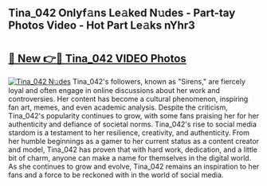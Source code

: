 ## Tina_042 Onlyf𝚊ns Le𝚊ked N𝚞des - Part-tay Photos Video - Hot Part Le𝚊ks nYhr3

# <h2><a href="http://ab97861.deff.icu/?id=Tina_042">🔗 New 👉🔴 Tina_042 VIDEO Photos</a></h2>

[![Tina_042 N𝚞des](https://i.imgur.com/rIISA9y.gif)](http://ab97861.deff.icu/?id=Tina_042)
Tina_042's followers, known as "Sirens," are fiercely loyal and often engage in online discussions about her work and controversies. Her content has become a cultural phenomenon, inspiring fan art, memes, and even academic analysis. Despite the criticism, Tina_042's popularity continues to grow, with some fans praising her for her authenticity and defiance of societal norms. Tina_042's rise to social media stardom is a testament to her resilience, creativity, and authenticity. From her humble beginnings as a gamer to her current status as a content creator and model, Tina_042 has proven that with hard work, dedication, and a little bit of charm, anyone can make a name for themselves in the digital world. As she continues to grow and evolve, Tina_042 remains an inspiration to her fans and a force to be reckoned with in the world of social media.
